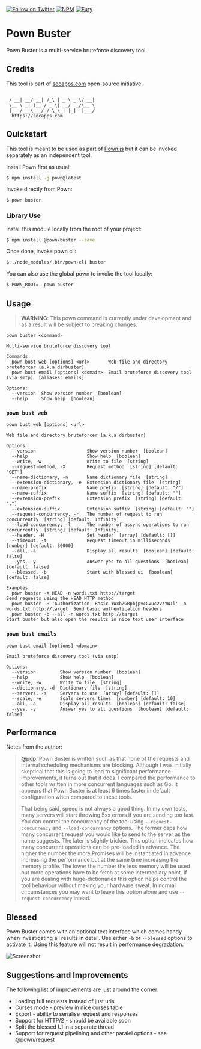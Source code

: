 [![Follow on Twitter](https://img.shields.io/twitter/follow/pownjs.svg?logo=twitter)](https://twitter.com/pownjs)
[![NPM](https://img.shields.io/npm/v/@pown/buster.svg)](https://www.npmjs.com/package/@pown/buster)
[![Fury](https://img.shields.io/badge/version-2x%20Fury-red.svg)](https://github.com/pownjs/lobby)

# Pown Buster 

Pown Buster is a multi-service bruteforce discovery tool.

## Credits

This tool is part of [secapps.com](https://secapps.com) open-source initiative.

```
  ___ ___ ___   _   ___ ___  ___
 / __| __/ __| /_\ | _ \ _ \/ __|
 \__ \ _| (__ / _ \|  _/  _/\__ \
 |___/___\___/_/ \_\_| |_|  |___/
  https://secapps.com
```

## Quickstart

This tool is meant to be used as part of [Pown.js](https://github.com/pownjs/pown) but it can be invoked separately as an independent tool.

Install Pown first as usual:

```sh
$ npm install -g pown@latest
```

Invoke directly from Pown:

```sh
$ pown buster
```

### Library Use

install this module locally from the root of your project:

```sh
$ npm install @pown/buster --save
```

Once done, invoke pown cli:

```sh
$ ./node_modules/.bin/pown-cli buster
```

You can also use the global pown to invoke the tool locally:

```sh
$ POWN_ROOT=. pown buster
```

## Usage

> **WARNING**: This pown command is currently under development and as a result will be subject to breaking changes.

```
pown buster <command>

Multi-service bruteforce discovery tool

Commands:
  pown bust web [options] <url>       Web file and directory bruteforcer (a.k.a dirbuster)
  pown bust email [options] <domain>  Email bruteforce discovery tool (via smtp)  [aliases: emails]

Options:
  --version  Show version number  [boolean]
  --help     Show help  [boolean]
```

### `pown bust web`

```
pown bust web [options] <url>

Web file and directory bruteforcer (a.k.a dirbuster)

Options:
  --version                   Show version number  [boolean]
  --help                      Show help  [boolean]
  --write, -w                 Write to file  [string]
  --request-method, -X        Request method  [string] [default: "GET"]
  --name-dictionary, -n       Name dictionary file  [string]
  --extension-dictionary, -e  Extension dictionary file  [string]
  --name-prefix               Name prefix  [string] [default: "/"]
  --name-suffix               Name suffix  [string] [default: ""]
  --extension-prefix          Extension prefix  [string] [default: "."]
  --extension-suffix          Extension suffix  [string] [default: ""]
  --request-concurrency, -r   The number of request to run concurrently  [string] [default: Infinity]
  --load-concurrency, -l      The number of assync operations to run concurrently  [string] [default: Infinity]
  --header, -H                Set header  [array] [default: []]
  --timeout, -t               Request timeout in milliseconds  [number] [default: 30000]
  --all, -a                   Display all results  [boolean] [default: false]
  --yes, -y                   Answer yes to all questions  [boolean] [default: false]
  --blessed, -b               Start with blessed ui  [boolean] [default: false]

Examples:
  pown buster -X HEAD -n words.txt http://target                                             Send requests using the HEAD HTTP method
  pown buster -H 'Authorization: Basic YWxhZGRpbjpvcGVuc2VzYW1l' -n words.txt http://target  Send basic authentication headers
  pown buster -b --all -n words.txt http://target                                            Start buster but also open the results in nice text user interface
```

### `pown bust emails`

```
pown bust email [options] <domain>

Email bruteforce discovery tool (via smtp)

Options:
  --version         Show version number  [boolean]
  --help            Show help  [boolean]
  --write, -w       Write to file  [string]
  --dictionary, -d  Dictionary file  [string]
  --servers, -s     Servers to use  [array] [default: []]
  --scale, -e       Scale servers times  [number] [default: 10]
  --all, -a         Display all results  [boolean] [default: false]
  --yes, -y         Answer yes to all questions  [boolean] [default: false]
```

## Performance

Notes from the author:

> [@pdp](https://twitter.com/pdp): Pown Buster is written such as that none of the requests and internal scheduling mechanisms are blocking. Although I was initially skeptical that this is going to lead to significant performance improvements, it turns out that it does. I compared the performance to other tools written in more concurrent languages such as Go. It appears that Pown Buster is at least 6 times faster in default configuration when compared to these tools.
> 
> That being said, speed is not always a good thing. In my own tests, many servers will start throwing 5xx errors if you are sending too fast. You can control the concurrency of the tool using `--request-concurrency` and `--load-concurrency` options. The former caps how many concurrent request you would like to send to the server as the name suggests. The later is slightly trickier. This option indicates how many concurrent operations can be pre-loaded in advance. The higher the number the more Promises will be instantiated in advance increasing the performance but at the same time increasing the memory profile. The lower the number the less memory will be used but more operations have to be fetch at some intermediary point. If you are dealing with huge-dictionaries this option helps control the tool behaviour without making your hardware sweat. In normal circumstances you may want to leave this option alone and use `--request-concurrency` intead.

## Blessed

Pown Buster comes with an optional text interface which comes handy when investigating all results in detail. Use either `-b` or `--blessed` options to activate it. Using this feature will not result in performance degradation.

![Screenshot](https://media.githubusercontent.com/media/pownjs/pown-buster/master/screenshots/01.png)

## Suggestions and Improvements

The following list of improvements are just around the corner:

* Loading full requests instead of just uris
* Curses mode - preview in nice curses table
* Export - ability to serialise request and responses
* Support for HTTP/2 - should be available soon
* Split the blessed UI in a separate thread
* Support for request pipelining and other paralel options - see @pown/request

